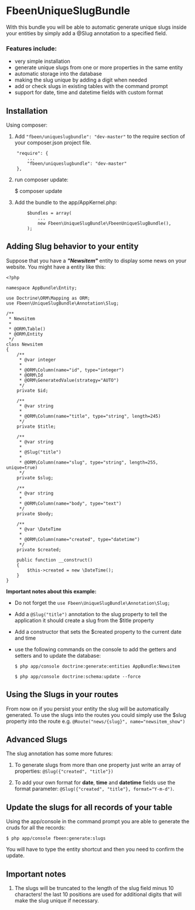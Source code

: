 # FbeenUniqueSlugBundle

With this bundle you will be able to automatic generate unique slugs inside your entities by simply add a @Slug annotation to a specified field.

### Features include:

* very simple installation
* generate unique slugs from one or more properties in the same entity
* automatic storage into the database
* making the slug unique by adding a digit when needed
* add or check slugs in existing tables with the command prompt
* support for date, time and datetime fields with custom format

## Installation

Using composer:

1) Add `"fbeen/uniqueslugbundle": "dev-master"` to the require section of your composer.json project file.

```
    "require": {
        ...
        "fbeen/uniqueslugbundle": "dev-master"
    },
```

2) run composer update:

    $ composer update

3) Add the bundle to the app/AppKernel.php:
```
        $bundles = array(
            ...
            new Fbeen\UniqueSlugBundle\FbeenUniqueSlugBundle(),
        );
```

## Adding Slug behavior to your entity

Suppose that you have a ***"Newsitem"*** entity to display some news on your website.
You might have a entity like this:
```
<?php

namespace AppBundle\Entity;

use Doctrine\ORM\Mapping as ORM;
use Fbeen\UniqueSlugBundle\Annotation\Slug;

/**
 * Newsitem
 *
 * @ORM\Table()
 * @ORM\Entity
 */
class Newsitem
{
    /**
     * @var integer
     *
     * @ORM\Column(name="id", type="integer")
     * @ORM\Id
     * @ORM\GeneratedValue(strategy="AUTO")
     */
    private $id;

    /**
     * @var string
     *
     * @ORM\Column(name="title", type="string", length=245)
     */
    private $title;

    /**
     * @var string
     * 
     * @Slug("title")
     *
     * @ORM\Column(name="slug", type="string", length=255, unique=true)
     */
    private $slug;

    /**
     * @var string
     *
     * @ORM\Column(name="body", type="text")
     */
    private $body;

    /**
     * @var \DateTime
     *
     * @ORM\Column(name="created", type="datetime")
     */
    private $created;

    public function __construct()
    {
        $this->created = new \DateTime();
    }
}
```

**Important notes about this example:**

* Do not forget the `use Fbeen\UniqueSlugBundle\Annotation\Slug;`
* Add a `@Slug("title")` annotation to the slug property to tell the application it should create a slug from the $title property
* Add a constructor that sets the $created property to the current date and time
* use the following commands on the console to add the getters and setters and to update the database:

    `$ php app/console doctrine:generate:entities AppBundle:Newsitem`
    
    `$ php app/console doctrine:schema:update --force`

## Using the Slugs in your routes

From now on if you persist your entity the slug will be automatically generated. To use the slugs into the routes you could simply use the $slug property into the route e.g.
`@Route("news/{slug}", name="newsitem_show")`

## Advanced Slugs

The slug annotation has some more futures:

1) To generate slugs from more than one property just write an array of properties:
`@Slug({"created", "title"})`

2) To add your own format for **date**, **time** and **datetime** fields use the format parameter: `@Slug({"created", "title"}, format="Y-m-d")`.

## Update the slugs for all records of your table

Using the app/console in the command prompt you are able to generate the cruds for all the records:

    $ php app/console fbeen:generate:slugs
    
You will have to type the entity shortcut and then you need to confirm the update.


## Important notes

1) The slugs will be truncated to the length of the slug field minus 10 characters! the last 10 positions are used for additional digits that will make the slug unique if necessary.
